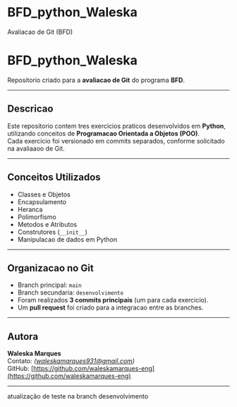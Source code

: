 # BFD_python_Waleska
Avaliacao de Git (BFD)
# BFD_python_Waleska

Repositorio criado para a **avaliacao de Git** do programa **BFD**.

---

## Descricao

Este repositorio contem tres exercicios praticos desenvolvidos em **Python**, utilizando conceitos de **Programacao Orientada a Objetos (POO)**.  
Cada exercicio foi versionado em commits separados, conforme solicitado na avaliaaoo de Git.

---

## Conceitos Utilizados

- Classes e Objetos  
- Encapsulamento  
- Heranca  
- Polimorfismo  
- Metodos e Atributos  
- Construtores (`__init__`)  
- Manipulacao de dados em Python

---

## Organizacao no Git

- Branch principal: `main`  
- Branch secundaria: `desenvolvimento`  
- Foram realizados **3 commits principais** (um para cada exercicio).  
- Um **pull request** foi criado para a integracao entre as branches.

---

## Autora

**Waleska Marques**  
Contato: *(waleskamarques931@gmail.com)*  
GitHub: [https://github.com/waleskamarques-eng](https://github.com/waleskamarques-eng)

---




atualização de teste na branch desenvolvimento
